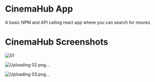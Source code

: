 # CinemaHub App

A basic NPM and API calling react app where you can search for movies

# CinemaHub Screenshots


![01](https://user-images.githubusercontent.com/76132275/179343190-509a02db-0143-4496-b60f-2e58f68ee28c.png)

![Uploading 02.png…]()

![Uploading 03.png…]()

